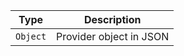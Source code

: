 |   Type   |       Description       |
| :------: | :---------------------: |
| `Object` | Provider object in JSON |
